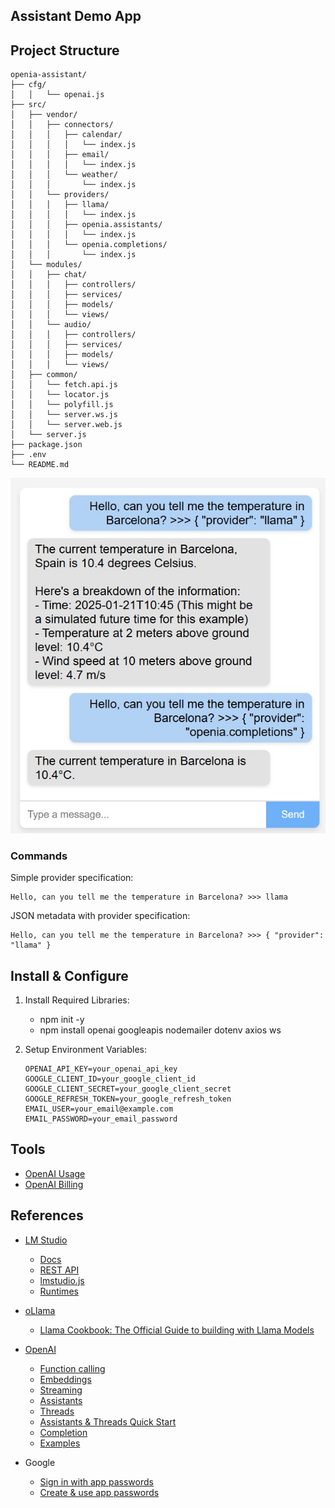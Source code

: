 ## Assistant Demo App

## Project Structure
```
openia-assistant/
├── cfg/
│   │   └── openai.js
├── src/
│   ├── vendor/
│   │   ├── connectors/
│   │   │   ├── calendar/
│   │   │   │   └── index.js
│   │   │   ├── email/
│   │   │   │   └── index.js
│   │   │   └── weather/
│   │   │       └── index.js
│   │   └── providers/
│   │   │   ├── llama/
│   │   │   │   └── index.js
│   │   │   ├── openia.assistants/
│   │   │   │   └── index.js
│   │   │   └── openia.completions/
│   │   │       └── index.js
│   └── modules/
│   │   ├── chat/
│   │   │   ├── controllers/
│   │   │   ├── services/
│   │   │   ├── models/
│   │   │   └── views/
│   │   └── audio/
│   │   │   ├── controllers/
│   │   │   ├── services/
│   │   │   ├── models/
│   │   │   └── views/
│   ├── common/
│   │   └── fetch.api.js
│   │   └── locator.js
│   │   └── polyfill.js
│   │   └── server.ws.js
│   │   └── server.web.js
│   └── server.js
├── package.json
├── .env
└── README.md
```

![screenshot](./doc/screenshot.jpg)

### Commands 

Simple provider specification:
```
Hello, can you tell me the temperature in Barcelona? >>> llama
```

JSON metadata with provider specification:
```
Hello, can you tell me the temperature in Barcelona? >>> { "provider": "llama" }
```


## Install & Configure
1. Install Required Libraries:
    - npm init -y
    - npm install openai googleapis nodemailer dotenv axios ws

2. Setup Environment Variables: 
    ```
    OPENAI_API_KEY=your_openai_api_key
    GOOGLE_CLIENT_ID=your_google_client_id
    GOOGLE_CLIENT_SECRET=your_google_client_secret
    GOOGLE_REFRESH_TOKEN=your_google_refresh_token
    EMAIL_USER=your_email@example.com
    EMAIL_PASSWORD=your_email_password
    ```

## Tools 
- [OpenAI Usage](https://platform.openai.com/settings/organization/usage)
- [OpenAI Billing](https://platform.openai.com/settings/organization/billing/overview)

## References 
- [LM Studio](https://lmstudio.ai/)
    - [Docs](https://lmstudio.ai/docs)
    - [REST API](https://lmstudio.ai/docs/api/rest-api)
    - [lmstudio.js](https://github.com/lmstudio-ai/lmstudio.js)
    - [Runtimes](https://github.com/ggerganov/llama.cpp/tree/master/examples/server)

- [oLlama](https://ollama.com/)
    - [Llama Cookbook: The Official Guide to building with Llama Models](https://github.com/meta-llama/llama-cookbook)

- [OpenAI](https://platform.openai.com/docs)
    - [Function calling](https://platform.openai.com/docs/guides/function-calling?lang=node.js&example=search-knowledge-base)
    - [Embeddings](https://platform.openai.com/docs/guides/embeddings)
    - [Streaming](https://platform.openai.com/docs/api-reference/streaming)
    - [Assistants](https://platform.openai.com/docs/api-reference/assistants)
    - [Threads](https://platform.openai.com/docs/api-reference/threads)
    - [Assistants & Threads Quick Start](https://platform.openai.com/docs/assistants/quickstart)
    - [Completion](https://platform.openai.com/docs/api-reference/chat/create)
    - [Examples](https://github.com/openai/openai-assistants-quickstart/tree/main/app/examples)

- Google
    - [Sign in with app passwords](https://support.google.com/mail/answer/185833?hl=en)
    - [Create & use app passwords](https://myaccount.google.com/apppasswords)